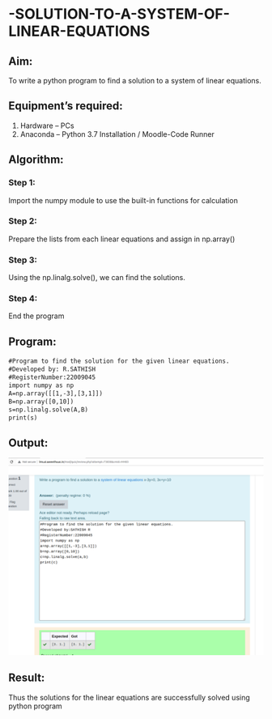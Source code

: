 # -SOLUTION-TO-A-SYSTEM-OF-LINEAR-EQUATIONS
## Aim:
To write a python program to find a solution to a system of linear equations.
## Equipment’s required:
1. 	Hardware – PCs
2. 	Anaconda – Python 3.7 Installation / Moodle-Code Runner
## Algorithm:
### Step 1: 
Import the numpy module to use the built-in functions for calculation
### Step 2: 
Prepare the lists from each linear equations and assign in np.array()
### Step 3: 
Using the np.linalg.solve(), we can find the solutions.
### Step 4: 
End the program
## Program:
```
#Program to find the solution for the given linear equations.
#Developed by: R.SATHISH
#RegisterNumber:22009045
import numpy as np
A=np.array([[1,-3],[3,1]])
B=np.array([0,10])
s=np.linalg.solve(A,B)
print(s)

```

## Output:

![output](linear.png)


## Result:

Thus the solutions for the linear equations are successfully solved using python program

